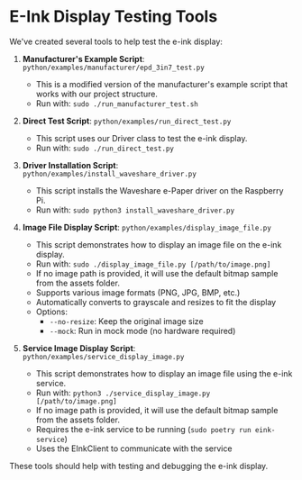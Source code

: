 # E-Ink Display Testing Tools

We've created several tools to help test the e-ink display:

1. **Manufacturer's Example Script**: `python/examples/manufacturer/epd_3in7_test.py`
   - This is a modified version of the manufacturer's example script that works with our project structure.
   - Run with: `sudo ./run_manufacturer_test.sh`

2. **Direct Test Script**: `python/examples/run_direct_test.py`
   - This script uses our Driver class to test the e-ink display.
   - Run with: `sudo ./run_direct_test.py`

3. **Driver Installation Script**: `python/examples/install_waveshare_driver.py`
   - This script installs the Waveshare e-Paper driver on the Raspberry Pi.
   - Run with: `sudo python3 install_waveshare_driver.py`

4. **Image File Display Script**: `python/examples/display_image_file.py`
   - This script demonstrates how to display an image file on the e-ink display.
   - Run with: `sudo ./display_image_file.py [/path/to/image.png]`
   - If no image path is provided, it will use the default bitmap sample from the assets folder.
   - Supports various image formats (PNG, JPG, BMP, etc.)
   - Automatically converts to grayscale and resizes to fit the display
   - Options:
     - `--no-resize`: Keep the original image size
     - `--mock`: Run in mock mode (no hardware required)

5. **Service Image Display Script**: `python/examples/service_display_image.py`
   - This script demonstrates how to display an image file using the e-ink service.
   - Run with: `python3 ./service_display_image.py [/path/to/image.png]`
   - If no image path is provided, it will use the default bitmap sample from the assets folder.
   - Requires the e-ink service to be running (`sudo poetry run eink-service`)
   - Uses the EInkClient to communicate with the service

These tools should help with testing and debugging the e-ink display.
